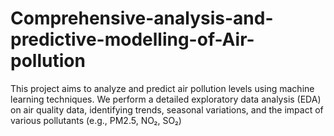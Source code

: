 # Comprehensive-analysis-and-predictive-modelling-of-Air-pollution
This project aims to analyze and predict air pollution levels using machine learning techniques. We perform a detailed exploratory data analysis (EDA) on air quality data, identifying trends, seasonal variations, and the impact of various pollutants (e.g., PM2.5, NO₂, SO₂)
